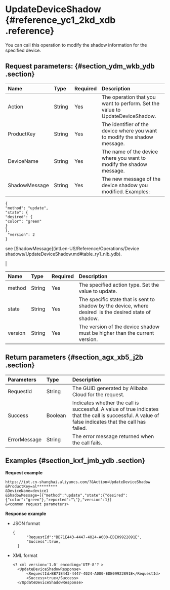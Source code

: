# UpdateDeviceShadow {#reference_yc1_2kd_xdb .reference}

You can call this operation to modify the shadow information for the specified device.

## Request parameters: {#section_ydm_wkb_ydb .section}

|Name|Type|Required|Description |
|:---|:---|:-------|:-----------|
|Action|String |Yes |The operation that you want to perform. Set the value to UpdateDeviceShadow.|
|ProductKey|String |Yes |The identifier of the device where you want to modify the shadow message.|
|DeviceName|String |Yes |The name of the device where you want to modify the shadow message.|
|ShadowMessage|String |Yes | The new message of the device shadow you modified. Examples:

 ```
{
"method": "update",
"state": {
"desired": {
"color": "green"
}
},
  "version": 2
}
```

 see [ShadowMessage](intl.en-US/Reference/Operations/Device shadows/UpdateDeviceShadow.md#table_ry1_nlb_ydb).

 |

|Name|Type|Required|Description|
|:---|:---|:-------|:----------|
|method|String |Yes |The specified action type. Set the value to update.|
|state|String |Yes |The specific state that is sent to shadow by the device, where desired  is the desired state of shadow.|
|version|String |Yes |The version of the device shadow must be higher than the current version.|

## Return parameters {#section_agx_xb5_j2b .section}

|Parameters|Type|Description|
|:---------|:---|:----------|
|RequestId|String|The GUID generated by Alibaba Cloud for the request.|
|Success|Boolean |Indicates whether the call is successful. A value of true indicates that the call is successful. A value of false indicates that the call has failed. |
|ErrorMessage|String|The error message returned when the call fails.|

## Examples {#section_kxf_jmb_ydb .section}

**Request example**

```
https://iot.cn-shanghai.aliyuncs.com/?&Action=UpdateDeviceShadow
&ProductKey=al*********
&DeviceName=device1
&ShadowMessage=[{"method":"update","state":{"desired":{"color":"green"},"reported":"\"},"version":1}]
&<common request parameters>
```

**Response example**

-   JSON format

    ```
    {
          "RequestId":"BB71E443-4447-4024-A000-EDE09922891E",
          "Success":true,
      }
    ```

-   XML format

    ```
    <? xml version='1.0' encoding='UTF-8'? >
      <UpdateDeviceShadowResponse>
          <RequestId>BB71E443-4447-4024-A000-EDE09922891E</RequestId>
          <Success>true</Success>
      </UpdateDeviceShadowResponse>
    ```


